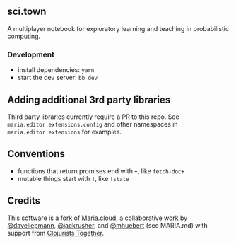## sci.town

A multiplayer notebook for exploratory learning and teaching in probabilistic computing.

### Development

- install dependencies: `yarn`
- start the dev server: `bb dev`

## Adding additional 3rd party libraries

Third party libraries currently require a PR to this repo. See `maria.editor.extensions.config`
and other namespaces in `maria.editor.extensions` for examples.

## Conventions 

- functions that return promises end with `+`, like `fetch-doc+`
- mutable things start with `!`, like `!state`

## Credits 

This software is a fork of [Maria.cloud](https://maria.cloud), a collaborative work by [@daveliepmann](https://twitter.com/daveliepmann), [@jackrusher](https://twitter.com/jackrusher), and [@mhuebert](https://twitter.com/mhuebert) (see MARIA.md) 
with support from [Clojurists Together](https://www.clojuriststogether.org).